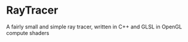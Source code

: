 # RayTracer
A fairly small and simple ray tracer, written in C++ 
and GLSL in OpenGL compute shaders